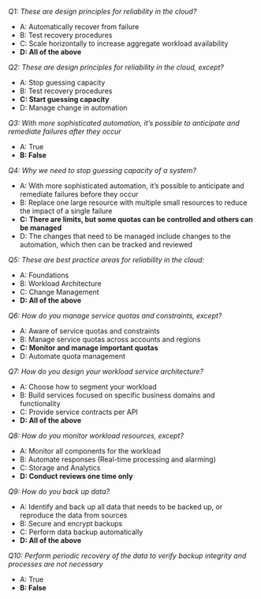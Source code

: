 _Q1: These are design principles for reliability in the cloud?_
* A: Automatically recover from failure
* B: Test recovery procedures
* C: Scale horizontally to increase aggregate workload availability
* **D: All of the above**

_Q2: These are design principles for reliability in the cloud, except?_
* A: Stop guessing capacity
* B: Test recovery procedures
* **C: Start guessing capacity**
* D: Manage change in automation

_Q3: With more sophisticated automation, it’s possible to anticipate and remediate failures after they occur_
* A: True
* **B: False**

_Q4: Why we need to stop guessing capacity of a system?_
* A: With more sophisticated automation, it’s possible to anticipate and remediate failures before they occur
* B: Replace one large resource with multiple small resources to reduce the impact of a single failure
* **C: There are limits, but some quotas can be controlled and others can be managed**
* D: The changes that need to be managed include changes to the automation, which then can be tracked and reviewed

_Q5: These are best practice areas for reliability in the cloud:_
* A: Foundations
* B: Workload Architecture
* C: Change Management
* **D: All of the above**

_Q6: How do you manage service quotas and constraints, except?_
* A: Aware of service quotas and constraints
* B: Manage service quotas across accounts and regions
* **C: Monitor and manage important quotas**
* D: Automate quota management

_Q7: How do you design your workload service architecture?_
* A: Choose how to segment your workload
* B: Build services focused on specific business domains and functionality
* C: Provide service contracts per API
* **D: All of the above**

_Q8: How do you monitor workload resources, except?_
* A: Monitor all components for the workload
* B: Automate responses (Real-time processing and alarming)
* C: Storage and Analytics
* **D: Conduct reviews one time only**

_Q9: How do you back up data?_
* A: Identify and back up all data that needs to be backed up, or reproduce the data from sources
* B: Secure and encrypt backups
* C: Perform data backup automatically
* **D: All of the above**

_Q10: Perform periodic recovery of the data to verify backup integrity and processes are not necessary_
* A: True
* **B: False**
